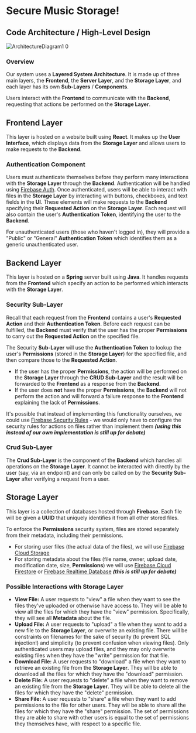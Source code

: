 # Secure Music Storage!
## Code Architecture / High-Level Design
![ArchitectureDiagram1 0](https://github.com/stephenarosaj/secure-music-storage/assets/113568428/20a017f1-fb1c-4da1-996d-5c08b1e3d0d3)

### Overview
Our system uses a **Layered System Architecture**. It is made up of three main layers, the **Frontend**, the **Server Layer**, and the **Storage Layer**, and each layer has its own **Sub-Layers** / **Components**.

Users interact with the **Frontend** to communicate with the **Backend**, requesting that actions be performed on the **Storage Layer**.  

## Frontend Layer
This layer is hosted on a website built using **React**. It makes up the **User Interface**, which displays data from the **Storage Layer** and allows users to make requests to the **Backend**. 

### Authentication Component
Users must authenticate themselves before they perform many interactions with the **Storage Layer** through the **Backend**.  Authentication will be handled using [Firebase Auth](https://firebase.google.com/docs/auth). Once authenticated, users will be able to interact with files in the **Storage Layer** by interacting with buttons, checkboxes, and text fields in the **UI**. These elements will make requests to the **Backend** specifying their **Requested Action** on the **Storage Layer**. Each request will also contain the user's **Authentication Token**, identifying the user to the **Backend**.

For unauthenticated users (those who haven't logged in), they will provide a "Public" or "General" **Authentication Token** which identifies them as a generic unauthenticated user.  

## Backend Layer
This layer is hosted on a **Spring** server built using **Java**. It handles requests from the **Frontend** which specify an action to be performed which interacts with the **Storage Layer**. 

### Security Sub-Layer
Recall that each request from the **Frontend** contains a user's **Requested Action** and their **Authentication Token**. Before each request can be fulfilled, the **Backend** must verify that the user has the proper **Permissions** to carry out the **Requested Action** on the specified file.

The Security **Sub-Layer** will use the **Authentication Token** to lookup the user's **Permissions** (stored in the **Storage Layer**) for the specified file, and then compare those to the **Requested Action**. 
- If the user has the proper **Permissions**, the action will be performed on the **Storage Layer** through the **CRUD Sub-Layer** and the result will be forwarded to the **Frontend** as a response from the **Backend**. 
- If the user does **not** have the proper **Permissions**, the **Backend** will not perform the action and will forward a failure response to the **Frontend** explaining the lack of **Permissions**. 

It's possible that instead of implementing this functionality ourselves, we could use [Firebase Security Rules](https://firebase.google.com/docs/rules) - we would only have to configure the security rules for actions on files rather than implement them ***(using this instead of our own implementation is still up for debate)***

### Crud Sub-Layer
The **Crud Sub-Layer** is the component of the **Backend** which handles all operations on the **Storage Layer**. It cannot be interacted with directly by the user (say, via an endpoint) and can only be called on by the **Security Sub-Layer** after verifying a request from a user. 

## Storage Layer
This layer is a collection of databases hosted through **Firebase**. Each file will be given a **UUID** that uniquely identifies it from all other stored files. 

To enforce the **Permissions** security system, files are stored separately from their metadata, including their permissions. 
- For storing user files (the actual data of the files), we will use [Firebase Cloud Storage](https://firebase.google.com/docs/firestore)
- For storing metadata about the files (file name, owner, upload date, modification date, size, **Permissions**) we will use [Firebase Cloud Firestore](https://firebase.google.com/docs/firestore) or [Firebase Realtime Database](https://firebase.google.com/docs/database) ***(this is still up for debate)***

### Possible Interactions with Storage Layer
- **View File:**
A user requests to "view" a file when they want to see the files they've uploaded or otherwise have access to. They will be able to view all the files for which they have the "view" permission. Specifically, they will see all **Metadata** about the file.
- **Upload File:**
A user requests to "upload" a file when they want to add a new file to the **Storage Layer**, or overwrite an existing file. There will be constraints on filenames for the sake of security (to prevent SQL injection!) and simplicity (to prevent confusion when viewing files). Only authenticated users may upload files, and they may only overwrite existing files when they have the "write" permission for that file. 
- **Download File:**
A user requests to "download" a file when they want to retrieve an existing file from the **Storage Layer**. They will be able to download all the files for which they have the "download" permission. 
- **Delete File:**
A user requests to "delete" a file when they want to remove an existing file from the **Storage Layer**. They will be able to delete all the files for which they have the "delete" permission. 
- **Share File:**
A user requests to "share" a file when they want to add permissions to the file for other users. They will be able to share all the files for which they have the "share" permission. The set of permissions they are able to share with other users is equal to the set of permissions they themselves have, with respect to a specific file. 
